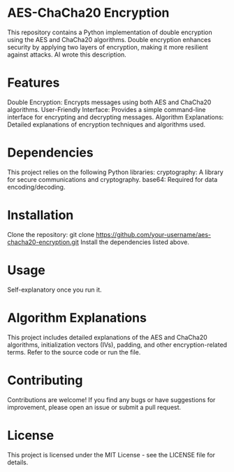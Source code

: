 # AES-ChaCha20 Encryption 
This repository contains a Python implementation of double encryption using the AES and ChaCha20 algorithms. Double encryption enhances security by applying two layers of encryption, making it more resilient against attacks. AI wrote this description.

# Features
Double Encryption: Encrypts messages using both AES and ChaCha20 algorithms.
User-Friendly Interface: Provides a simple command-line interface for encrypting and decrypting messages.
Algorithm Explanations: Detailed explanations of encryption techniques and algorithms used.

# Dependencies
This project relies on the following Python libraries:
cryptography: A library for secure communications and cryptography.
base64: Required for data encoding/decoding.

# Installation
Clone the repository:
git clone https://github.com/your-username/aes-chacha20-encryption.git
Install the dependencies listed above.

# Usage
Self-explanatory once you run it.

# Algorithm Explanations
This project includes detailed explanations of the AES and ChaCha20 algorithms, initialization vectors (IVs), padding, and other encryption-related terms. Refer to the source code or run the file.

# Contributing
Contributions are welcome! If you find any bugs or have suggestions for improvement, please open an issue or submit a pull request.

# License
This project is licensed under the MIT License - see the LICENSE file for details.

